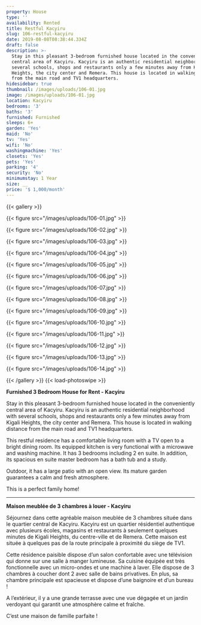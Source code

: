 ```yaml
---
property: House
type: ''
availability: Rented
title: Restful Kacyiru
slug: 106-restful-kacyiru
date: 2019-08-08T08:38:44.334Z
draft: false
description: >-
  Stay in this pleasant 3-bedroom furnished house located in the conveniently
  central area of Kacyiru. Kacyiru is an authentic residential neighborhood with
  several schools, shops and restaurants only a few minutes away from Kigali
  Heights, the city center and Remera. This house is located in walking distance
  from the main road and TV1 headquarters. 
hidesidebar: true
thumbnail: /images/uploads/106-01.jpg
image: /images/uploads/106-01.jpg
location: Kacyiru
bedrooms: '3'
baths: '3'
furnished: Furnished
sleeps: 6+
garden: 'Yes'
maid: 'No'
tv: 'Yes'
wifi: 'No'
washingmachine: 'Yes'
closets: 'Yes'
pets: 'Yes'
parking: '4'
security: 'No'
minimumstay: 1 Year
size: __
price: '$ 1,000/month'
---
```

{{< gallery >}} 

{{< figure src="/images/uploads/106-01.jpg" >}} 

{{< figure src="/images/uploads/106-02.jpg" >}}

 {{< figure src="/images/uploads/106-03.jpg" >}} 

{{< figure src="/images/uploads/106-04.jpg" >}}

{{< figure src="/images/uploads/106-05.jpg" >}}

 {{< figure src="/images/uploads/106-06.jpg" >}}

 {{< figure src="/images/uploads/106-07.jpg" >}}

 {{< figure src="/images/uploads/106-08.jpg" >}}

{{< figure src="/images/uploads/106-09.jpg" >}} 

{{< figure src="/images/uploads/106-10.jpg" >}}

 {{< figure src="/images/uploads/106-11.jpg" >}} 

{{< figure src="/images/uploads/106-12.jpg" >}}

{{< figure src="/images/uploads/106-13.jpg" >}}

{{< figure src="/images/uploads/106-14.jpg" >}}

 {{< /gallery >}} {{< load-photoswipe >}}

**Furnished 3 Bedroom House for Rent - Kacyiru**

Stay in this pleasant 3-bedroom furnished house located in the conveniently central area of Kacyiru. Kacyiru is an authentic residential neighborhood with several schools, shops and restaurants only a few minutes away from Kigali Heights, the city center and Remera. This house is located in walking distance from the main road and TV1 headquarters. 

This restful residence has a comfortable living room with a TV open to a bright dining room. Its equipped kitchen is very functional with a microwave and washing machine. It has 3 bedrooms including 2 en suite. In addition, its spacious en suite master bedroom has a bath tub and a study. 

Outdoor, it has a large patio with an open view. Its mature garden guarantees a calm and fresh atmosphere. 

This is a perfect family home!

- - -

**Maison meublée de 3 chambres à louer - Kacyiru**

Séjournez dans cette agréable maison meublée de 3 chambres située dans le quartier central de Kacyiru. Kacyiru est un quartier résidentiel authentique avec plusieurs écoles, magasins et restaurants à seulement quelques minutes de Kigali Heights, du centre-ville et de Remera. Cette maison est située à quelques pas de la route principale à proximité du siège de TV1.

Cette résidence paisible dispose d’un salon confortable avec une télévision qui donne sur une salle à manger lumineuse. Sa cuisine équipée est très fonctionnelle avec un micro-ondes et une machine à laver. Elle dispose de 3 chambres à coucher dont 2 avec salle de bains privatives. En plus, sa chambre principale est spacieuse et dispose d’une baignoire et d’un bureau !

A l’extérieur, il y a une grande terrasse avec une vue dégagée et un jardin verdoyant qui garantit une atmosphère calme et fraîche.

C’est une maison de famille parfaite !

